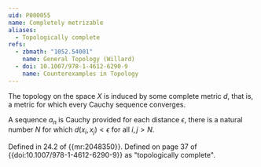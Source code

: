 ```yaml
---
uid: P000055
name: Completely metrizable
aliases:
  - Topologically complete
refs:
  - zbmath: "1052.54001"
    name: General Topology (Willard)
  - doi: 10.1007/978-1-4612-6290-9
    name: Counterexamples in Topology
---
```


The topology on the space $X$ is induced by some complete metric $d$,
that is, a metric for which every Cauchy sequence converges.

A sequence $a_n$ is Cauchy provided for each distance $\epsilon$, there is
a natural number $N$ for which $d(x_i,x_j)<\epsilon$ for all $i,j>N$.

Defined in 24.2 of {{mr:2048350}}.
Defined on page 37 of {{doi:10.1007/978-1-4612-6290-9}} as
"topologically complete".
